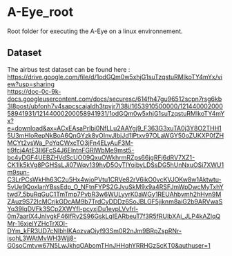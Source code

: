 # A-Eye_root
Root folder for executing the A-Eye on a linux environnement.  
## Dataset
The airbus test dataset can be found here :  
https://drive.google.com/file/d/1odGQm0w5xhjG1suTzqstuRMIkoTY4mYx/view?usp=sharing  
https://doc-0c-9k-docs.googleusercontent.com/docs/securesc/614fh47gu96512scpn7rsg6kb3l8post/ubfonh7v4sapcscajaldh3tpvjr7l38j/1653910500000/12144000200058941931/12144000200058941931/1odGQm0w5xhjG1suTzqstuRMIkoTY4mYx?e=download&ax=ACxEAsaPrIbi0NfLLu2AAYgj9_F363G3xuTA0j3Y8O2THH15U3mHIoRepNkBoA6QnGYzk8yOInvJIbjJd1IPtxv97OLaWGY50oZUKXP0fZHMCYt2vsWa_PoYqCWxcTO3jFn4ELyAuF3M-ti9fcj4AtE3II6FcS4J6ElntnFGRlWbMe9mst5-bc4yDGF4UEBZHVdScUO09QxuOWkhrmRZps66jgRFj6dRV7XZ1-CK1lk5kVg8PGHSsLJi07Wqv139hyD5OyTlYojbyLDSsDG5hUnNxuOSi7XWU1m9sun-C3LrPCsWkHh63C2u5Hx4wjoPVtu1CRVe82rV6ikO0vcKVJOKw8w1Aktwtu-5vUe9QoxIanYBssEdp_O_NFtnFYPS2GJvuSkM9x9a4RSFJmWpDwcMyTxhYtwd7_5buRqGuC1TmTmp7PybR3w6WULyyrK0aWGy1REUAhbvmh2hHvn9MZAuz9S72IcMCrjkGDcAM9b7TrdCyDDDz6SoJBLGF5jiknm8aiG2b9ARVwaSYq39IqDVFk3SCp2XWYfl-pcyxjDu1eypLVvfrl-0m7aarlX4JnIvgkF46IfRv2S96GskLqIEARbeuT7f3R5fRUlbXAi_JLP4kAZlqQMr-16xjelYZHcTrXOI-DYm_kFR3UD7cNlbhIKAozvaOiyf93Sm0R2nJm9BRpZspRNr-isohL3WAtMvWH3Wjj8-G0soCmtvw67N5LwJkhqOAbomTHnJHHqhYRRHGzScKT0&authuser=1  
